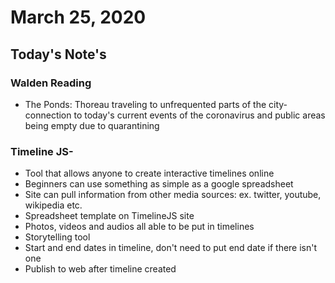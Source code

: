 # March 25, 2020
## Today's Note's
### Walden Reading
- The Ponds: Thoreau traveling to unfrequented parts of the city- connection to today's current events of the coronavirus and public areas being empty due to quarantining

### Timeline JS-
- Tool that allows anyone to create interactive timelines online
- Beginners can use something as simple as a google spreadsheet
- Site can pull information from other media sources: ex. twitter, youtube, wikipedia etc.
- Spreadsheet template on TimelineJS site
- Photos, videos and audios all able to be put in timelines
- Storytelling tool
- Start and end dates in timeline, don't need to put end date if there isn't one 
- Publish to web after timeline created